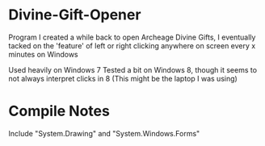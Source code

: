 # Divine-Gift-Opener

Program I created a while back to open Archeage Divine Gifts, I eventually tacked on the 'feature' of left or right clicking anywhere on screen every x minutes on Windows


Used heavily on Windows 7
Tested a bit on Windows 8, though it seems to not always interpret clicks in 8 (This might be the laptop I was using)

# Compile Notes
Include "System.Drawing" and "System.Windows.Forms"